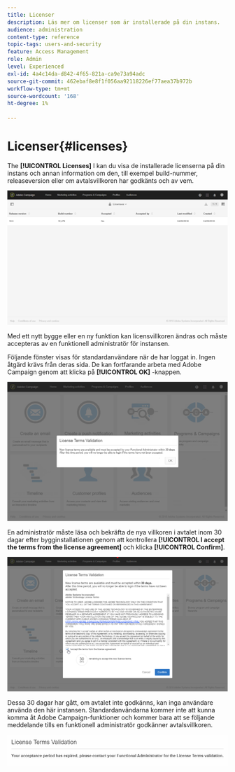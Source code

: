 ```yaml
---
title: Licenser
description: Läs mer om licenser som är installerade på din instans.
audience: administration
content-type: reference
topic-tags: users-and-security
feature: Access Management
role: Admin
level: Experienced
exl-id: 4a4c14da-d842-4f65-821a-ca9e73a94adc
source-git-commit: 462ebaf8e8f1f056aa92118226ef77aea37b972b
workflow-type: tm+mt
source-wordcount: '168'
ht-degree: 1%

---
```


# Licenser{#licenses}

The **[!UICONTROL Licenses]** I kan du visa de installerade licenserna på din instans och annan information om den, till exempel build-nummer, releaseversion eller om avtalsvillkoren har godkänts och av vem.

![](assets/license_1.png)

Med ett nytt bygge eller en ny funktion kan licensvillkoren ändras och måste accepteras av en funktionell administratör för instansen.

Följande fönster visas för standardanvändare när de har loggat in. Ingen åtgärd krävs från deras sida. De kan fortfarande arbeta med Adobe Campaign genom att klicka på **[!UICONTROL OK]** -knappen.

![](assets/license_2.png)

En administratör måste läsa och bekräfta de nya villkoren i avtalet inom 30 dagar efter bygginstallationen genom att kontrollera **[!UICONTROL I accept the terms from the license agreement]** och klicka **[!UICONTROL Confirm]**.

![](assets/license_3.png)

Dessa 30 dagar har gått, om avtalet inte godkänns, kan inga användare använda den här instansen. Standardanvändarna kommer inte att kunna komma åt Adobe Campaign-funktioner och kommer bara att se följande meddelande tills en funktionell administratör godkänner avtalsvillkoren.

![](assets/license_4.png)
